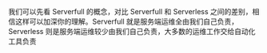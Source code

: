我们可以先看 Serverfull 的概念，对比 Serverfull 和 Serverless 之间的差别，相信这样可以加深你的理解。Serverfull 就是服务端运维全由我们自己负责，Serverless 则是服务端运维较少由我们自己负责，大多数的运维工作交给自动化工具负责